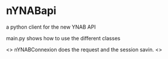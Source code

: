 # nYNABapi
a python client for the new YNAB API

main.py shows how to use the different classes

<> nYNABConnexion does the request and the session savin.
<>
